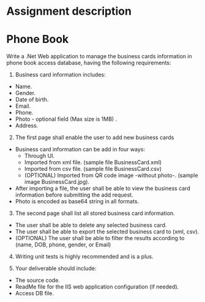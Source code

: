 # Assignment description

# Phone Book

Write a .Net Web application to manage the business cards information in phone book access database, having the following requirements:

1. Business card information includes:
  * Name.
  * Gender.
  * Date of birth.
  * Email.
  * Phone.
  * Photo - optional field (Max size is 1MB) .
  * Address.
  
2. The first page shall enable the user to add new business cards
  * Business card information can be add in four ways:
    - Through UI.
    - Imported from xml file. (sample file BusinessCard.xml)
    - Imported from csv file. (sample file BusinessCard.csv)
    - (OPTIONAL) Imported from QR code image -without photo-. (sample image BusinessCard.jpg).
  * After importing a file, the user shall be able to view the business card information before submitting the add request.
  * Photo is encoded as base64 string in all formats.
  
3. The second page shall list all stored business card information.
  * The user shall be able to delete any selected business card.
  * The user shall be able to export the selected business card to (xml, csv).
  * (OPTIONAL) The user shall be able to filter the results according to (name, DOB, phone, gender, or Email)
  
4. Writing unit tests is highly recommended and is a plus.

5. Your deliverable should include:
  * The source code.
  * ReadMe file for the IIS web application configuration (if needed).
  * Access DB file.
